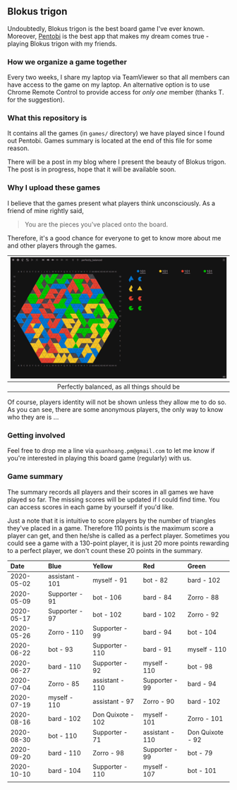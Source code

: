 ## Blokus trigon

Undoubtedly, Blokus trigon is the best board game I've ever known. Moreover, [Pentobi](https://pentobi.sourceforge.io/) is the best app that makes my dream comes true - playing Blokus trigon with my friends.

### How we organize a game together

Every two weeks, I share my laptop via TeamViewer so that all members can have access to the game on my laptop. An alternative option is to use Chrome Remote Control to provide access for _only one_ member (thanks T. for the suggestion).

### What this repository is

It contains all the games (in `games/` directory) we have played since I found out Pentobi. Games summary is located at the end of this file for some reason.

There will be a post in my blog where I present the beauty of Blokus trigon. The post is in progress, hope that it will be available soon.

### Why I upload these games

I believe that the games present what players think unconsciously. As a friend of mine rightly said,
> You are the pieces you've placed onto the board.

Therefore, it's a good chance for everyone to get to know more about me and other players through the games.

| ![](/screenshots/a_perfectly_balanced_game.png) |
|:-----------------------------------------------:|
|   Perfectly balanced, as all things should be   |

Of course, players identity will not be shown unless they allow me to do so. As you can see, there are some anonymous players, the only way to know who they are is ...

### Getting involved

Feel free to drop me a line via `quanhoang.pm@gmail.com` to let me know if you're interested in playing this board game (regularly) with us.

### Game summary

The summary records all players and their scores in all games we have played so far. The missing scores will be updated if I could find time. You can access scores in each game by yourself if you'd like.

Just a note that it is intuitive to score players by the number of triangles they've placed in a game. Therefore 110 points is the maximum score a player can get, and then he/she is called as a perfect player. Sometimes you could see a game with a 130-point player, it is just 20 more points rewarding to a perfect player, we don't count these 20 points in the summary.

| Date       | Blue            | Yellow            | Red             | Green            |
|:-----------|:----------------|:------------------|:----------------|:-----------------|
| 2020-05-02 | assistant - 101 | myself - 91       | bot - 82        | bard - 102       |
| 2020-05-09 | Supporter - 91  | bot - 106         | bard - 84       | Zorro - 88       |
| 2020-05-17 | Supporter - 97  | bot - 102         | bard - 102      | Zorro - 92       |
| 2020-05-26 | Zorro - 110     | Supporter - 99    | bard - 94       | bot - 104        |
| 2020-06-22 | bot - 93        | Supporter - 110   | bard - 91       | myself - 110     |
| 2020-06-27 | bard - 110      | Supporter - 92    | myself - 110    | bot - 98         |
| 2020-07-04 | Zorro - 85      | assistant - 110   | Supporter - 99  | bard - 94        |
| 2020-07-19 | myself - 110    | assistant - 97    | Zorro - 90      | bard - 102       |
| 2020-08-16 | bard - 102      | Don Quixote - 102 | myself - 101    | Zorro - 101      |
| 2020-08-30 | bot - 110       | Supporter - 71    | assistant - 110 | Don Quixote - 92 |
| 2020-09-20 | bard - 110      | Zorro - 98        | Supporter - 99  | bot - 79         |
| 2020-10-10 | bard - 104      | Supporter - 110   | myself - 107    | bot - 101        |
|            |                 |                   |                 |                  |
